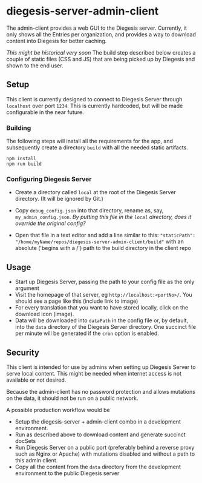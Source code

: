 # diegesis-server-admin-client
The admin-client provides a web GUI to the Diegesis server. 
Currently, it only shows all the Entries per organization, and provides a way to download content into Diegesis for better caching.

_This might be historical very soon_
The build step described below creates a couple of static files (CSS and JS) that are being picked up by Diegesis and shown to the end user.

## Setup
This client is currently designed to connect to Diegesis Server through `localhost` over port `1234`. This is currently hardcoded, but will be made configurable in the near future.

### Building
The following steps will install all the requirements for the app, and subsequently create a directory `build` with all the needed static artifacts.
```
npm install
npm run build 
```

### Configuring Diegesis Server
- Create a directory called `local` at the root of the Diegesis Server directory. (It will be ignored by Git.)
- Copy `debug_config.json` into that directory, rename as, say, `my_admin_config.json`.
_By putting this file in the `local` directory, does it override the original config?_

- Open that file in a text editor and add a line similar to this:
  ```"staticPath": "/home/myName/repos/diegesis-server-admin-client/build"```
  with an absolute ('begins with a /') path to the build directory in the client repo

## Usage
- Start up Diegesis Server, passing the path to your config file as the only argument
- Visit the homepage of that server, eg `http://localhost:<portNo>/`. You should see a page like this (include link to image)
- For every translation that you want to have stored locally, click on the download icon (image).
- Data will be downloaded into `dataPath` in the config file or, by default, into the `data` directory of the Diegesis Server directory. One succinct file per minute will be generated if the `cron` option is enabled.

## Security
This client is intended for use by admins when setting up Diegesis Server to serve local content. This might be needed when internet access is not available or not desired.

Because the admin-client has no password protection and allows mutations on the data, it should not be run on a public network.

A possible production workflow would be
- Setup the diegesis-server + admin-client combo in a development environment. 
- Run as described above to download content and generate succinct docSets
- Run Diegesis Server on a public port (preferably behind a reverse proxy such as Nginx or Apache) with mutations disabled and without a path to this admin client.
- Copy all the content from the `data` directory from the development environment to the public Diegesis server